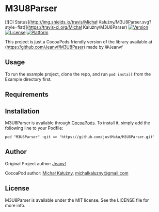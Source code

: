 # M3U8Parser

[![CI Status](http://img.shields.io/travis/Michał Kałużny/M3U8Parser.svg?style=flat)](https://travis-ci.org/Michał Kałużny/M3U8Parser)
[![Version](https://img.shields.io/cocoapods/v/M3U8Parser.svg?style=flat)](http://cocoadocs.org/docsets/M3U8Parser)
[![License](https://img.shields.io/cocoapods/l/M3U8Parser.svg?style=flat)](http://cocoadocs.org/docsets/M3U8Parser)
[![Platform](https://img.shields.io/cocoapods/p/M3U8Parser.svg?style=flat)](http://cocoadocs.org/docsets/M3U8Parser)

This project is just a CocoaPods friendly version of the library available at (https://github.com/Jeanvf/M3U8Paser) made by @Jeanvf

## Usage

To run the example project, clone the repo, and run `pod install` from the Example directory first.

## Requirements

## Installation

M3U8Parser is available through [CocoaPods](http://cocoapods.org). To install
it, simply add the following line to your Podfile:

    pod "M3U8Parser" :git => 'https://github.com/justMaku/M3U8Parser.git'

## Author

Original Project author:
[Jeanvf](https://github.com/Jeanvf) 

CocoaPod author:
[Michał Kałużny](http://github.com/justMaku), michalkaluzny@gmail.com

## License

M3U8Parser is available under the MIT license. See the LICENSE file for more info.

